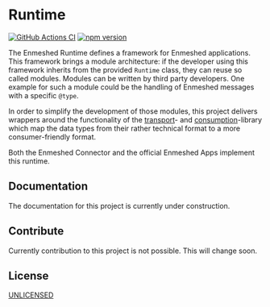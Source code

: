 # Runtime

[![GitHub Actions CI](https://github.com/nmshd/cns-runtime/workflows/Publish/badge.svg)](https://github.com/nmshd/cns-runtime/actions?query=workflow%3APublish)
[![npm version](https://badge.fury.io/js/@nmshd%2fruntime.svg)](https://www.npmjs.com/package/@nmshd/runtime)

The Enmeshed Runtime defines a framework for Enmeshed applications. This framework brings a module architecture: if the developer using this framework inherits from the provided `Runtime` class, they can reuse so called modules. Modules can be written by third party developers. One example for such a module could be the handling of Enmeshed messages with a specific `@type`.

In order to simplify the development of those modules, this project delivers wrappers around the functionality of the [transport](https://www.npmjs.com/package/@nmshd/transport)- and [consumption](https://www.npmjs.com/package/@nmshd/consumption)-library which map the data types from their rather technical format to a more consumer-friendly format.

Both the Enmeshed Connector and the official Enmeshed Apps implement this runtime.

## Documentation

The documentation for this project is currently under construction.

## Contribute

Currently contribution to this project is not possible. This will change soon.

## License

[UNLICENSED](LICENSE)
